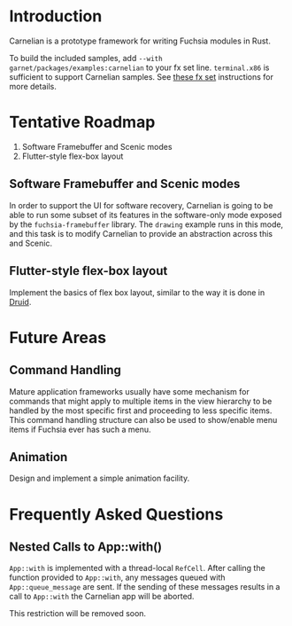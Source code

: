 # Introduction

Carnelian is a prototype framework for writing Fuchsia modules in Rust.

To build the included samples, add `--with garnet/packages/examples:carnelian` to
your fx set line. `terminal.x86` is sufficient to support Carnelian samples. See
[these fx set](/docs/getting_started.md#build_fuchsia)
instructions for more details.

# Tentative Roadmap

1. Software Framebuffer and Scenic modes
1. Flutter-style flex-box layout

## Software Framebuffer and Scenic modes

In order to support the UI for software recovery, Carnelian is going to
be able to run some subset of its features in the software-only mode
exposed by the `fuchsia-framebuffer` library. The `drawing` example
runs in this mode, and this task is to modify Carnelian to provide an
abstraction across this and Scenic.

## Flutter-style flex-box layout

Implement the basics of flex box layout, similar to the way it is done in
[Druid](https://docs.rs/druid/0.1.1/druid/).

# Future Areas

## Command Handling

Mature application frameworks usually have some mechanism for commands that might apply to
multiple items in the view hierarchy to be handled by the most specific first and proceeding
to less specific items. This command handling structure can also be used to show/enable menu
items if Fuchsia ever has such a menu.

## Animation

Design and implement a simple animation facility.

# Frequently Asked Questions

## Nested Calls to App::with()

`App::with` is implemented with a thread-local `RefCell`. After calling the function provided
to `App::with`, any messages queued with `App::queue_message` are sent. If the sending of these
messages results in a call to `App::with` the Carnelian app will be aborted.

This restriction will be removed soon.
